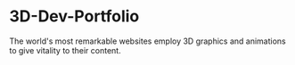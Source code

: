 # 3D-Dev-Portfolio
The world's most remarkable websites employ 3D graphics and animations to give vitality to their content.
